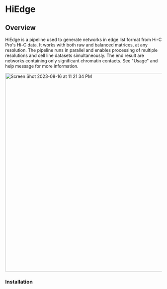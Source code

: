 # HiEdge

## Overview

HiEdge is a pipeline used to generate networks in edge list format from Hi-C Pro's Hi-C data. It works with both raw and balanced matrices, at any resolution. The pipeline runs in parallel and enables processing of multiple resolutions and cell line datasets simultaneously. The end result are networks containing only significant chromatin contacts. See "Usage" and help message for more information. 

<img width="636" alt="Screen Shot 2023-08-16 at 11 21 34 PM" src="https://github.com/Gabrielstav/HiEdge/assets/49963039/6ec50cdd-c24d-48bc-8c9e-b846eb1c5f2f">


### Installation 



